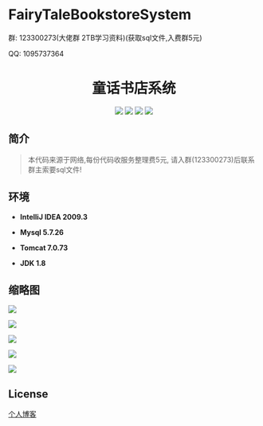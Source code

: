 # FairyTaleBookstoreSystem

<p>群: 123300273(大佬群 2TB学习资料)(获取sql文件,入费群5元)</p>
<p>QQ: 1095737364</p>

<p>
    <h1 align="center">童话书店系统</h1>
</p>

<p align="center">
	<img src="https://img.shields.io/badge/jdk-1.8-orange.svg"/>
    <img src="https://img.shields.io/badge/srping-1.8-lightgrey.svg"/>
    <img src="https://img.shields.io/badge/springmvc-3.x-blue.svg"/>
    <img src="https://img.shields.io/badge/mybatis-3.x-blue.svg"/>
</p>

## 简介

>本代码来源于网络,每份代码收服务整理费5元, 请入群(123300273)后联系群主索要sql文件!
>



## 环境

- <b>IntelliJ IDEA 2009.3</b>

- <b>Mysql 5.7.26</b>

- <b>Tomcat 7.0.73</b>

- <b>JDK 1.8</b>


## 缩略图

![](https://img2020.cnblogs.com/blog/588112/202011/588112-20201122212520505-108644216.png)

![](https://img2020.cnblogs.com/blog/588112/202011/588112-20201122212528397-1398004666.png)

![](https://img2020.cnblogs.com/blog/588112/202011/588112-20201122212537913-163901387.png)

![](https://img2020.cnblogs.com/blog/588112/202011/588112-20201122212548007-1606993826.png)

![](https://img2020.cnblogs.com/blog/588112/202011/588112-20201122212556422-1639258317.png)


## License

[个人博客](https://www.cnblogs.com/yysbolg/)

